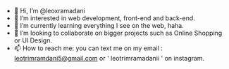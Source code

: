 - 👋 Hi, I’m @leoxramadani
- 👀 I’m interested in web development, front-end and back-end.
- 🌱 I’m currently learning everything I see on the web, haha.
- 💞️ I’m looking to collaborate on bigger projects such as Online Shopping or UI Design.
- 📫 How to reach me: you can text me on my email : leotrimramdani5@gmail.com or ' leotrimramadanii ' on instagram.

<!---
leoxramadani/leoxramadani is a ✨ special ✨ repository because its `README.md` (this file) appears on your GitHub profile.
You can click the Preview link to take a look at your changes.
--->
